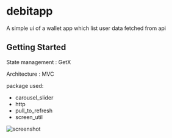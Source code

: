 # debitapp

A simple ui of a wallet app which list user data fetched from api

## Getting Started



State management : GetX

Architecture : MVC

package used:
- carousel_slider
- http
- pull_to_refresh
- screen_util

![screenshot](https://drive.google.com/uc?export=view&id=1WKy79bM5FpqAl7gGmrLjla3AKGR1FxVm"Screenshot")
